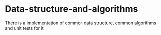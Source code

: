 # Data-structure-and-algorithms
There is a implementation of common data structure, common algorithms and unit tests for it
